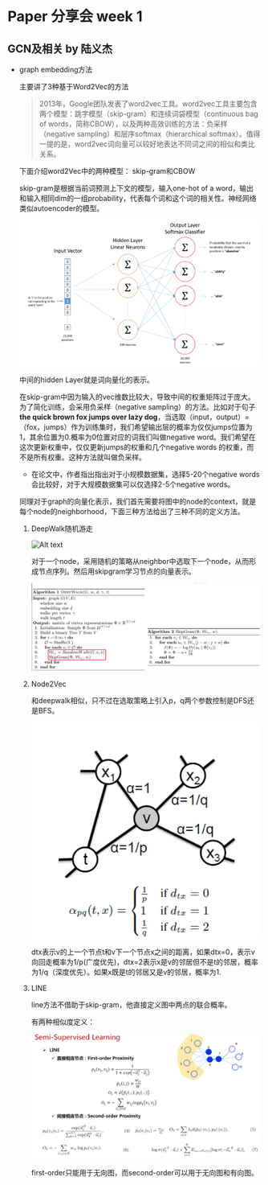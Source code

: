 # Paper 分享会 week 1

## GCN及相关        by 陆义杰

+ graph embedding方法

  主要讲了3种基于Word2Vec的方法

  >2013年，Google团队发表了word2vec工具。word2vec工具主要包含两个模型：跳字模型（skip-gram）和连续词袋模型（continuous bag of words，简称CBOW），以及两种高效训练的方法：负采样（negative sampling）和层序softmax（hierarchical softmax）。值得一提的是，word2vec词向量可以较好地表达不同词之间的相似和类比关系。

  下面介绍word2Vec中的两种模型： skip-gram和CBOW

  skip-gram是根据当前词预测上下文的模型，输入one-hot of a word，输出和输入相同dim的一组probability，代表每个词和这个词的相关性。神经网络类似autoencoder的模型。

  ![Alt text](image1.png)

  中间的hidden Layer就是词向量化的表示。

  在skip-gram中因为输入的vec维数比较大，导致中间的权重矩阵过于庞大。为了简化训练，会采用负采样（negative sampling）的方法。比如对于句子**the quick brown fox jumps over lazy dog**，当选取（input，output）=（fox，jumps）作为训练集时，我们希望输出层的概率为仅仅jumps位置为1，其余位置为0.概率为0位置对应的词我们叫做negative word。我们希望在这次更新权重中，仅仅更新jumps的权重和几个negative words 的权重，而不是所有权重。这种方法就叫做负采样。

  - 在论文中，作者指出指出对于小规模数据集，选择5-20个negative words会比较好，对于大规模数据集可以仅选择2-5个negative words。

  同理对于graph的向量化表示，我们首先需要将图中的node的context，就是每个node的neighborhood，下面三种方法给出了三种不同的定义方法。
  
  1. DeepWalk随机游走
  
     ![Alt text](paper-notes/paper分享会/image2.png)
  
     对于一个node，采用随机的策略从neighbor中选取下一个node，从而形成节点序列。然后用skipgram学习节点的向量表示。
  
     ![1567065501707](image3.png)
  
  2. Node2Vec
  
     和deepwalk相似，只不过在选取策略上引入p，q两个参数控制是DFS还是BFS。
  
     ![1567065675197](image4.png)
  
     dtx表示v的上一个节点t和v下一个节点x之间的距离，如果dtx=0，表示v向回走概率为1/p(广度优先)，dtx=2表示x是v的邻居但不是t的邻居，概率为1/q（深度优先）。如果x既是t的邻居又是v的邻居，概率为1.
  
  3. LINE
  
     line方法不借助于skip-gram，他直接定义图中两点的联合概率。
  
     有两种相似度定义：
  
     ![1567066110532](image5.png)
  
     first-order只能用于无向图，而second-order可以用于无向图和有向图。




